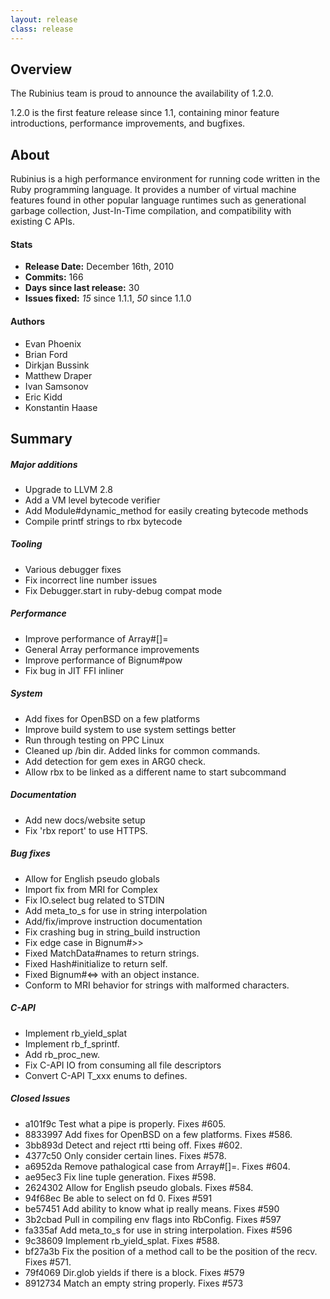 ```yaml
---
layout: release
class: release
---
```


## Overview

The Rubinius team is proud to announce the availability of 1.2.0.

1.2.0 is the first feature release since 1.1, containing minor feature
introductions, performance improvements, and bugfixes.


## About

Rubinius is a high performance environment for running code written in the
Ruby programming language. It provides a number of virtual machine features
found in other popular language runtimes such as generational garbage
collection, Just-In-Time compilation, and compatibility with existing C APIs.

#### Stats

* **Release Date:** December 16th, 2010
* **Commits:** 166
* **Days since last release:** 30
* **Issues fixed:** _15_ since 1.1.1, _50_ since 1.1.0

#### Authors

* Evan Phoenix
* Brian Ford
* Dirkjan Bussink
* Matthew Draper
* Ivan Samsonov
* Eric Kidd
* Konstantin Haase

## Summary

##### Major additions
* Upgrade to LLVM 2.8
* Add a VM level bytecode verifier
* Add Module#dynamic\_method for easily creating bytecode methods
* Compile printf strings to rbx bytecode

##### Tooling
* Various debugger fixes
* Fix incorrect line number issues
* Fix Debugger.start in ruby-debug compat mode

##### Performance
* Improve performance of Array#[]=
* General Array performance improvements
* Improve performance of Bignum#pow
* Fix bug in JIT FFI inliner

##### System
* Add fixes for OpenBSD on a few platforms
* Improve build system to use system settings better
* Run through testing on PPC Linux
* Cleaned up /bin dir. Added links for common commands.
* Add detection for gem exes in ARG0 check.
* Allow rbx to be linked as a different name to start subcommand

##### Documentation
* Add new docs/website setup
* Fix 'rbx report' to use HTTPS.

##### Bug fixes
* Allow for English pseudo globals
* Import fix from MRI for Complex
* Fix IO.select bug related to STDIN
* Add meta\_to\_s for use in string interpolation
* Add/fix/improve instruction documentation
* Fix crashing bug in string\_build instruction
* Fix edge case in Bignum#>>
* Fixed MatchData#names to return strings.
* Fixed Hash#initialize to return self.
* Fixed Bignum#<=> with an object instance.
* Conform to MRI behavior for strings with malformed characters.

##### C-API
* Implement rb\_yield\_splat
* Implement rb\_f\_sprintf.
* Add rb\_proc\_new.
* Fix C-API IO from consuming all file descriptors
* Convert C-API T\_xxx enums to defines.

##### Closed Issues

* a101f9c Test what a pipe is properly. Fixes #605.
* 8833997 Add fixes for OpenBSD on a few platforms. Fixes #586.
* 3bb893d Detect and reject rtti being off. Fixes #602.
* 4377c50 Only consider certain lines. Fixes #578.
* a6952da Remove pathalogical case from Array#[]=. Fixes #604.
* ae95ec3 Fix line tuple generation. Fixes #598.
* 2624302 Allow for English pseudo globals. Fixes #584.
* 94f68ec Be able to select on fd 0. Fixes #591
* be57451 Add ability to know what ip really means. Fixes #590
* 3b2cbad Pull in compiling env flags into RbConfig. Fixes #597
* fa335af Add meta\_to\_s for use in string interpolation. Fixes #596
* 9c38609 Implement rb\_yield\_splat. Fixes #588.
* bf27a3b Fix the position of a method call to be the position of the recv. Fixes #571.
* 79f4069 Dir.glob yields if there is a block. Fixes #579
* 8912734 Match an empty string properly. Fixes #573

